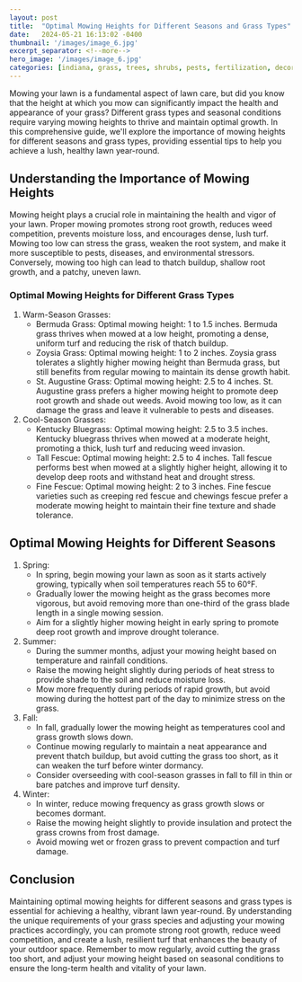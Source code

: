 ```yaml
---
layout: post
title:  "Optimal Mowing Heights for Different Seasons and Grass Types"
date:   2024-05-21 16:13:02 -0400
thumbnail: '/images/image_6.jpg'
excerpt_separator: <!--more-->
hero_image: '/images/image_6.jpg'
categories: [indiana, grass, trees, shrubs, pests, fertilization, decoration, curb appeal, garden, flowers, recreation]
---
```

Mowing your lawn is a fundamental aspect of lawn care, but did you know that the height at which you mow can significantly impact the health and appearance of your grass? <!--more-->Different grass types and seasonal conditions require varying mowing heights to thrive and maintain optimal growth. In this comprehensive guide, we'll explore the importance of mowing heights for different seasons and grass types, providing essential tips to help you achieve a lush, healthy lawn year-round.

## Understanding the Importance of Mowing Heights
Mowing height plays a crucial role in maintaining the health and vigor of your lawn. Proper mowing promotes strong root growth, reduces weed competition, prevents moisture loss, and encourages dense, lush turf. Mowing too low can stress the grass, weaken the root system, and make it more susceptible to pests, diseases, and environmental stressors. Conversely, mowing too high can lead to thatch buildup, shallow root growth, and a patchy, uneven lawn.

### Optimal Mowing Heights for Different Grass Types
1. Warm-Season Grasses:
    * Bermuda Grass: Optimal mowing height: 1 to 1.5 inches. Bermuda grass thrives when mowed at a low height, promoting a dense, uniform turf and reducing the risk of thatch buildup.
    * Zoysia Grass: Optimal mowing height: 1 to 2 inches. Zoysia grass tolerates a slightly higher mowing height than Bermuda grass, but still benefits from regular mowing to maintain its dense growth habit.
    * St. Augustine Grass: Optimal mowing height: 2.5 to 4 inches. St. Augustine grass prefers a higher mowing height to promote deep root growth and shade out weeds. Avoid mowing too low, as it can damage the grass and leave it vulnerable to pests and diseases.
2. Cool-Season Grasses:
    * Kentucky Bluegrass: Optimal mowing height: 2.5 to 3.5 inches. Kentucky bluegrass thrives when mowed at a moderate height, promoting a thick, lush turf and reducing weed invasion.
    * Tall Fescue: Optimal mowing height: 2.5 to 4 inches. Tall fescue performs best when mowed at a slightly higher height, allowing it to develop deep roots and withstand heat and drought stress.
    * Fine Fescue: Optimal mowing height: 2 to 3 inches. Fine fescue varieties such as creeping red fescue and chewings fescue prefer a moderate mowing height to maintain their fine texture and shade tolerance.

## Optimal Mowing Heights for Different Seasons
1. Spring:
    * In spring, begin mowing your lawn as soon as it starts actively growing, typically when soil temperatures reach 55 to 60°F.
    * Gradually lower the mowing height as the grass becomes more vigorous, but avoid removing more than one-third of the grass blade length in a single mowing session.
    * Aim for a slightly higher mowing height in early spring to promote deep root growth and improve drought tolerance.
2. Summer:
    * During the summer months, adjust your mowing height based on temperature and rainfall conditions.
    * Raise the mowing height slightly during periods of heat stress to provide shade to the soil and reduce moisture loss.
    * Mow more frequently during periods of rapid growth, but avoid mowing during the hottest part of the day to minimize stress on the grass.
3. Fall:
    * In fall, gradually lower the mowing height as temperatures cool and grass growth slows down.
    * Continue mowing regularly to maintain a neat appearance and prevent thatch buildup, but avoid cutting the grass too short, as it can weaken the turf before winter dormancy.
    * Consider overseeding with cool-season grasses in fall to fill in thin or bare patches and improve turf density.
4. Winter:
    * In winter, reduce mowing frequency as grass growth slows or becomes dormant.
    * Raise the mowing height slightly to provide insulation and protect the grass crowns from frost damage.
    * Avoid mowing wet or frozen grass to prevent compaction and turf damage.

## Conclusion
Maintaining optimal mowing heights for different seasons and grass types is essential for achieving a healthy, vibrant lawn year-round. By understanding the unique requirements of your grass species and adjusting your mowing practices accordingly, you can promote strong root growth, reduce weed competition, and create a lush, resilient turf that enhances the beauty of your outdoor space. Remember to mow regularly, avoid cutting the grass too short, and adjust your mowing height based on seasonal conditions to ensure the long-term health and vitality of your lawn.

